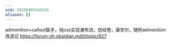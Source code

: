 ```yaml
---
uid: 20220405143145
aliases: []
---
```

admonition+callout联手，纯css实现瀑布流，仿经卷，康奈尔，随附admonition改造记 
https://forum-zh.obsidian.md/t/topic/627
